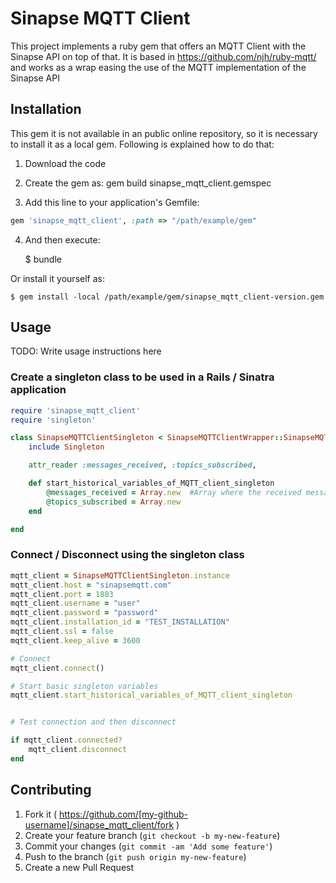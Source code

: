 # Sinapse MQTT Client 

This project implements a ruby gem that offers an MQTT Client with the Sinapse API on top of that. 
It is based in https://github.com/njh/ruby-mqtt/ and works as a wrap easing the use of the MQTT implementation of
the Sinapse API

## Installation

This gem it is not available in an public online repository, so it is necessary to install it as a local gem. Following is explained how to do that:

1. Download the code

2. Create the gem as: gem build sinapse_mqtt_client.gemspec  

3. Add this line to your application's Gemfile:

```ruby
gem 'sinapse_mqtt_client', :path => "/path/example/gem" 
```

4. And then execute:

    $ bundle

Or install it yourself as:

    $ gem install -local /path/example/gem/sinapse_mqtt_client-version.gem

## Usage

TODO: Write usage instructions here

### Create a singleton class to be used in a Rails / Sinatra application

```ruby
require 'sinapse_mqtt_client'
require 'singleton'

class SinapseMQTTClientSingleton < SinapseMQTTClientWrapper::SinapseMQTTClient
	include Singleton

	attr_reader :messages_received, :topics_subscribed, 

	def start_historical_variables_of_MQTT_client_singleton
		@messages_received = Array.new  #Array where the received messages are saved
		@topics_subscribed = Array.new
	end

end
```

### Connect / Disconnect using the singleton class

```ruby
mqtt_client = SinapseMQTTClientSingleton.instance
mqtt_client.host = "sinapsemqtt.com"
mqtt_client.port = 1883
mqtt_client.username = "user"
mqtt_client.password = "password"
mqtt_client.installation_id = "TEST_INSTALLATION"
mqtt_client.ssl = false
mqtt_client.keep_alive = 3600

# Connect
mqtt_client.connect()

# Start basic singleton variables
mqtt_client.start_historical_variables_of_MQTT_client_singleton


# Test connection and then disconnect

if mqtt_client.connected?
    mqtt_client.disconnect
end
```



## Contributing

1. Fork it ( https://github.com/[my-github-username]/sinapse_mqtt_client/fork )
2. Create your feature branch (`git checkout -b my-new-feature`)
3. Commit your changes (`git commit -am 'Add some feature'`)
4. Push to the branch (`git push origin my-new-feature`)
5. Create a new Pull Request
